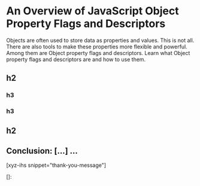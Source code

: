 # An Overview of JavaScript Object Property Flags and Descriptors

Objects are often used to store data as properties and values. This is not all. There are also tools to make these properties more flexible and powerful. Among them are Object property flags and descriptors. Learn what Object property flags and descriptors are and how to use them.<!--more-->
<!--
Table of Contents:
## h2
### h3
### h3
## h2
## Conclusion: [...] ...
-->

## h2

### h3

### h3

## h2

## Conclusion: [...] ...

[xyz-ihs snippet="thank-you-message"]

<!-- ### Links -->
[]:

<!--
### Meta:
-
-->

<!--
### Keywords:
-
-->

<!--
### Resources:
-
-->
